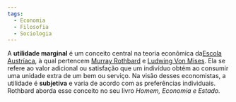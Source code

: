 ```yaml
---
tags:
  - Economia
  - Filosofia
  - Sociologia
---
```

A **utilidade marginal** é um conceito central na teoria econômica da[Escola Austríaca](Escola%20Austríaca.md), à qual pertencem [Murray Rothbard](Murray%20Rothbard.md) e [Ludwing Von Mises](Ludwing%20Von%20Mises.md). Ela se refere ao valor adicional ou satisfação que um indivíduo obtém ao consumir uma unidade extra de um bem ou serviço. Na visão desses economistas, a utilidade é **subjetiva** e varia de acordo com as preferências individuais. Rothbard aborda esse conceito no seu livro *Homem, Economia e Estado.*